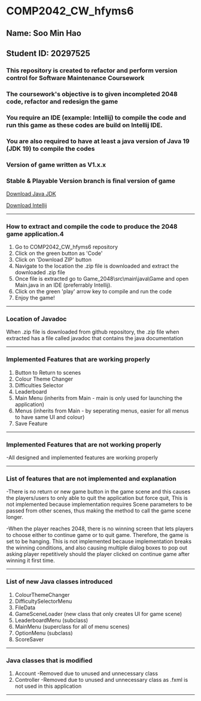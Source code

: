 # COMP2042_CW_hfyms6

## Name: Soo Min Hao
## Student ID: 20297525

### This repository is created to refactor and perform version control for Software Maintenance Coursework 
### The coursework's objective is to given incompleted 2048 code, refactor and redesign the game
### You require an IDE (example: Intellij) to compile the code and run this game as these codes are build on Intellij IDE.
### You are also required to have at least a java version of Java 19 (JDK 19) to compile the codes
### Version of game written as V1.x.x
### Stable & Playable Version branch is final version of game


[Download Java JDK](https://www.oracle.com/my/java/technologies/downloads/#jdk19-windows)

[Download Intellij](https://www.jetbrains.com/idea/)

------------------------------------------------------------------------------------------------------------

### How to extract and compile the code to produce the 2048 game application.4

1. Go to COMP2042_CW_hfyms6 repository
2. Click on the green button as 'Code'
3. Click on 'Download ZIP' button
4. Navigate to the location the .zip file is downloaded and extract the downloaded .zip file
5. Once file is extracted go to Game_2048\src\main\java\Game and open Main.java in an IDE (preferrably Intellij).
6. Click on the green 'play' arrow key to compile and run the code
7. Enjoy the game!

------------------------------------------------------------------------------------------------------------

### Location of Javadoc
When .zip file is downloaded from github repository,
the .zip file when extracted has a file called javadoc that contains the java documentation

------------------------------------------------------------------------------------------------------------

### Implemented Features that are working properly

1. Button to Return to scenes
2. Colour Theme Changer
3. Difficulties Selector
4. Leaderboard
5. Main Menu (inherits from Main - main is only used for launching the application)
6. Menus (inherits from Main - by seperating menus, easier for all menus to have same UI and colour)
7. Save Feature

------------------------------------------------------------------------------------------------------------

### Implemented Features that are not working properly

-All designed and implemented features are working properly 

------------------------------------------------------------------------------------------------------------

### List of features that are not implemented and explanation

-There is no return or new game button in the game scene and this causes
the players/users to only able to quit the application but force quit,
This is not implemented because implementation requires Scene parameters to be passed from other scenes, thus making the method to call the game scene longer.

-When the player reaches 2048, there is no winning screen that lets players to choose either to continue game or to quit game. Therefore, the game is set to be hanging.
This is not implemented because implementation breaks the winning conditions, and also causing multiple dialog boxes to pop out asking player repetitively should the player clicked on continue game after winning it first time.

------------------------------------------------------------------------------------------------------------

### List of new Java classes introduced 

1. ColourThemeChanger
2. DifficultySelectorMenu 
3. FileData
4. GameSceneLoader (new class that only creates UI for game scene)
5. LeaderboardMenu (subclass)
6. MainMenu (superclass for all of menu scenes)
7. OptionMenu (subclass)
8. ScoreSaver

------------------------------------------------------------------------------------------------------------

### Java classes that is modified 

1. Account -Removed due to unused and unnecessary class
2. Controller -Removed due to unused and unnecessary class as .fxml is not used in this application

------------------------------------------------------------------------------------------------------------